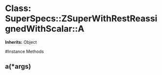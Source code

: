 # Class: SuperSpecs::ZSuperWithRestReassignedWithScalar::A
**Inherits:** Object
    




#Instance Methods
## a(*args) [](#method-i-a)

